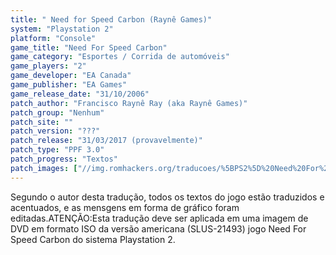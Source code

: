 ```yaml
---
title: " Need for Speed Carbon (Raynê Games)"
system: "Playstation 2"
platform: "Console"
game_title: "Need For Speed Carbon"
game_category: "Esportes / Corrida de automóveis"
game_players: "2"
game_developer: "EA Canada"
game_publisher: "EA Games"
game_release_date: "31/10/2006"
patch_author: "Francisco Raynê Ray (aka Raynê Games)"
patch_group: "Nenhum"
patch_site: ""
patch_version: "???"
patch_release: "31/03/2017 (provavelmente)"
patch_type: "PPF 3.0"
patch_progress: "Textos"
patch_images: ["//img.romhackers.org/traducoes/%5BPS2%5D%20Need%20For%20Speed%20Carbon%20-%20Rayn%C3%AA%20Games%20-%201.jpg","//img.romhackers.org/traducoes/%5BPS2%5D%20Need%20For%20Speed%20Carbon%20-%20Rayn%C3%AA%20Games%20-%202.jpg","//img.romhackers.org/traducoes/%5BPS2%5D%20Need%20For%20Speed%20Carbon%20-%20Rayn%C3%AA%20Games%20-%203.jpg"]
---
```

Segundo o autor desta tradução, todos os textos do jogo estão traduzidos e acentuados, e as mensgens em forma de gráfico foram editadas.ATENÇÃO:Esta tradução deve ser aplicada em uma imagem de DVD em formato ISO da versão americana (SLUS-21493) jogo Need For Speed Carbon do sistema Playstation 2.